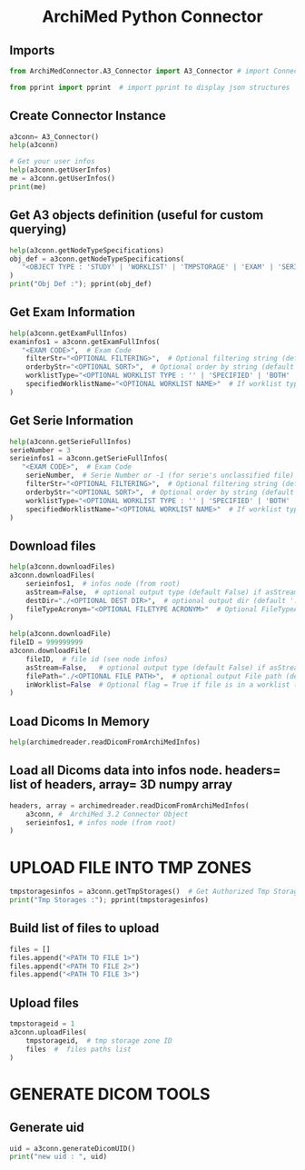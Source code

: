 **<h1 align="center">ArchiMed Python Connector</h1>**

## Imports
```python
from ArchiMedConnector.A3_Connector import A3_Connector # import Connector

from pprint import pprint  # import pprint to display json structures
```

## Create Connector Instance
```python
a3conn= A3_Connector()
help(a3conn)

# Get your user infos
help(a3conn.getUserInfos)
me = a3conn.getUserInfos()
print(me)
```

## Get A3 objects definition (useful for custom querying)
```python
help(a3conn.getNodeTypeSpecifications)
obj_def = a3conn.getNodeTypeSpecifications(
   "<OBJECT TYPE : 'STUDY' | 'WORKLIST' | 'TMPSTORAGE' | 'EXAM' | 'SERIE' | 'FILE'>" # Object Type
)
print("Obj Def :"); pprint(obj_def)
```

## Get Exam Information
```python
help(a3conn.getExamFullInfos)
examinfos1 = a3conn.getExamFullInfos(
   "<EXAM CODE>",  # Exam Code
    filterStr="<OPTIONAL FILTERING>",  # Optional filtering string (default empty) : ex. : "exam.examDescription like '%blzllr%' "
    orderbyStr="<OPTIONAL SORT>",  # Optional order by string (default empty) : ex. : "exam.examDate desc" or "file.DCM_MR.instanceNumber"
    worklistType="<OPTIONAL WORKLIST TYPE : '' | 'SPECIFIED' | 'BOTH' | 'EXAM' | 'SERIE'>",  # Optional worklist type string (default empty : not in worklist)
    specifiedWorklistName="<OPTIONAL WORKLIST NAME>"  # If worklist type = 'SPECIFIED', put here the name of the worklist
)
```

## Get Serie Information
```python
help(a3conn.getSerieFullInfos)
serieNumber = 3
serieinfos1 = a3conn.getSerieFullInfos(
   "<EXAM CODE>",  # Exam Code
    serieNumber,  # Serie Number or -1 (for serie's unclassified file)
    filterStr="<OPTIONAL FILTERING>",  # Optional filtering string (default empty) : ex. : "exam.examDescription like '%blzllr%' "
    orderbyStr="<OPTIONAL SORT>",  # Optional order by string (default empty) : ex. : "exam.examDate desc" or "file.DCM_MR.instanceNumber"
    worklistType="<OPTIONAL WORKLIST TYPE : '' | 'SPECIFIED' | 'BOTH' | 'EXAM' | 'SERIE'>",  # Optional worklist type string (default empty : not in worklist)
    specifiedWorklistName="<OPTIONAL WORKLIST NAME>"  # If worklist type = 'SPECIFIED', put here the name of the worklist
)
```

## Download files
```python
help(a3conn.downloadFiles)
a3conn.downloadFiles(
    serieinfos1,  # infos node (from root)
    asStream=False,  # optional output type (default False) if asStream=True, return IOBytes list, else return downloaded files paths
    destDir="./<OPTIONAL DEST DIR>",  # optional output dir (default '.'). If asStream=False, files download directory path
    fileTypeAcronym="<OPTIONAL FILETYPE ACRONYM>"  # Optional FileTypeAcronym to Download (default empty). ex. 'DCM', 'DCM_MR'
)

help(a3conn.downloadFile)
fileID = 999999999
a3conn.downloadFile(
    fileID,  # file id (see node infos)
    asStream=False,   # optional output type (default False) if asStream=True, return IOBytes ref, else return downloaded file path
    filePath="./<OPTIONAL FILE PATH>",  # optional output File path (default 'out'). If asStream=False, file path
    inWorklist=False  # Optional flag = True if file is in a worklist (default False).
)
```

##  Load Dicoms In Memory
```python
help(archimedreader.readDicomFromArchiMedInfos)
```

##  Load all Dicoms data into infos node. headers= list of headers, array= 3D numpy array
```python
headers, array = archimedreader.readDicomFromArchiMedInfos(
    a3conn, #  ArchiMed 3.2 Connector Object
    serieinfos1, # infos node (from root)
)
```

# UPLOAD FILE INTO TMP ZONES
```python
tmpstoragesinfos = a3conn.getTmpStorages()  # Get Authorized Tmp Storages infos (ID is mandatory for files upload)
print("Tmp Storages :"); pprint(tmpstoragesinfos)
```

## Build list of files to upload
```python
files = []
files.append("<PATH TO FILE 1>")
files.append("<PATH TO FILE 2>")
files.append("<PATH TO FILE 3>")
```

## Upload files
```python
tmpstorageid = 1
a3conn.uploadFiles(
    tmpstorageid,  # tmp storage zone ID
    files  #  files paths list
)
```

# GENERATE DICOM TOOLS

## Generate uid
```python
uid = a3conn.generateDicomUID()
print("new uid : ", uid)
```